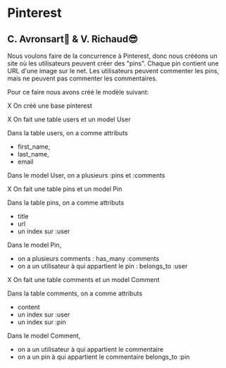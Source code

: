 <h1> Pinterest</h1>

<h2>C. Avronsart🤩 & V. Richaud😎</h2>

Nous voulons faire de la concurrence à Pinterest, donc nous crééons un site où les utilisateurs peuvent créer des "pins". Chaque pin contient une URL d'une image sur le net. Les utilisateurs peuvent commenter les pins, mais ne peuvent pas commenter les commentaires.

Pour ce faire nous avons créé le modèle suivant:

X On créé une base pinterest

X On fait une table users et un model User

Dans la table users, on a comme attributs 
- first_name, 
- last_name,
- email

Dans le model User, on a plusieurs :pins et :comments

X On fait une table pins et un model Pin

Dans la table pins, on a comme attributs
- title
- url
- un index sur :user

Dans le model Pin, 
- on a plusieurs comments : has_many :comments
- on a un utilisateur à qui appartient le pin : belongs_to :user 

X On fait une table comments et un model Comment

Dans la table comments, on a comme attributs
- content 
- un index sur :user
- un index sur :pin

Dans le model Comment, 
- on a un utilisateur à qui appartient le commentaire
- on a un pin à qui appartient le commentaire belongs_to :pin
